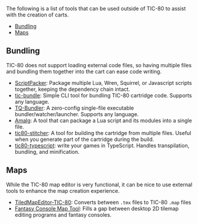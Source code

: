 The following is a list of tools that can be used outside of TIC-80 to assist with the creation of carts.

- [Bundling](#bundling)
- [Maps](#maps)

## Bundling

TIC-80 does not support loading external code files, so having multiple files and bundling them together into the cart can ease code writing.

* [ScriptPacker](https://github.com/RobLoach/scriptpacker): Package multiple Lua, Wren, Squirrel, or Javascript scripts together, keeping the dependency chain intact.
* [tic-bundle](https://github.com/chronoDave/tic-bundle#readme): Simple CLI tool for bundling TIC-80 cartridge code. Supports any language.
* [TQ-Bundler](https://github.com/scambier/TQ-Bundler): A zero-config single-file executable bundler/watcher/launcher. Supports any language.
* [Amalg](https://github.com/siffiejoe/lua-amalg): A tool that can package a Lua script and its modules into a single file.
* [tic80-stitcher](https://github.com/jahodfra/tic80-stitcher): A tool for building the cartridge from multiple files. Useful when you generate part of the cartridge during the build.
* [tic80-typescript](https://github.com/scambier/tic80-typescript): write your games in TypeScript. Handles transpilation, bundling, and minification.

## Maps

While the TIC-80 map editor is very functional, it can be nice to use external tools to enhance the map creation experience.

* [TiledMapEditor-TIC-80](https://github.com/AlRado/TiledMapEditor-TIC-80): Converts between `.tmx` files to TIC-80 `.map` files
* [Fantasy Console Map Tool](https://monstersgoboom.itch.io/fcmt): Fills a gap between desktop 2D tilemap editing programs and fantasy consoles.